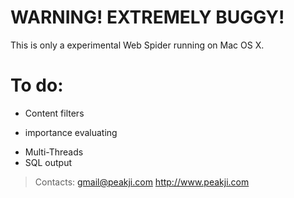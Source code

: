 # WARNING! EXTREMELY BUGGY!
This is only a experimental Web Spider running on Mac OS X.

# To do:
* Content filters
* <P> importance evaluating
* Multi-Threads
* SQL output

> Contacts:
> gmail@peakji.com
> http://www.peakji.com

